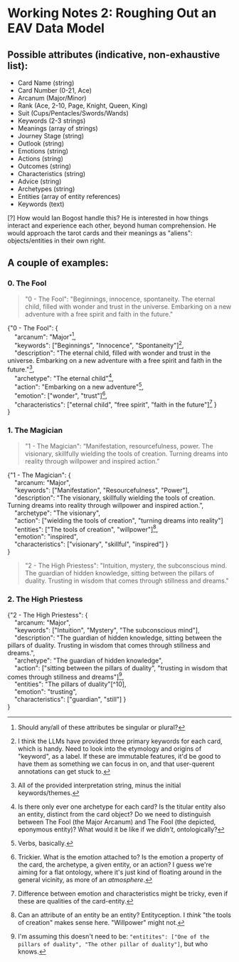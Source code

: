 # Working Notes 2: Roughing Out an EAV Data Model

## Possible attributes (indicative, non-exhaustive list):

- Card Name (string)
- Card Number (0-21, Ace)
- Arcanum (Major/Minor)
- Rank (Ace, 2-10, Page, Knight, Queen, King)
- Suit (Cups/Pentacles/Swords/Wands)
- Keywords (2-3 strings)
- Meanings (array of strings)
- Journey Stage (string)
- Outlook (string)
- Emotions (string)
- Actions (string)
- Outcomes (string)
- Characteristics (string)
- Advice (string)
- Archetypes (string)
- Entities (array of entity references)
- Keywords (text)

[?] How would Ian Bogost handle this? He is interested in how things interact and experience each other, beyond human comprehension. He would approach the tarot cards and their meanings as "aliens": objects/entities in their own right.

## A couple of examples:

### 0. The Fool

> "0 - The Fool": "Beginnings, innocence, spontaneity. The eternal child, filled with wonder and trust in the universe. Embarking on a new adventure with a free spirit and faith in the future."

{"0 - The Fool": {  
&nbsp;&nbsp;&nbsp;&nbsp;"arcanum": "Major"[^1],  
&nbsp;&nbsp;&nbsp;&nbsp;"keywords": ["Beginnings", "Innocence", "Spontaneity"][^2],  
&nbsp;&nbsp;&nbsp;&nbsp;"description": "The eternal child, filled with wonder and trust in the universe. Embarking on a new adventure with a free spirit and faith in the future."[^3],  
&nbsp;&nbsp;&nbsp;&nbsp;"archetype": "The eternal child"[^4],  
&nbsp;&nbsp;&nbsp;&nbsp;"action": "Embarking on a new adventure"[^5],  
&nbsp;&nbsp;&nbsp;&nbsp;"emotion": ["wonder", "trust"][^6],  
&nbsp;&nbsp;&nbsp;&nbsp;"characteristics": ["eternal child", "free spirit", "faith in the future"][^7] }  
}  

### 1. The Magician

> "1 - The Magician": “Manifestation, resourcefulness, power. The visionary, skillfully wielding the tools of creation. Turning dreams into reality through willpower and inspired action.”

{"1 - The Magician": {  
&nbsp;&nbsp;&nbsp;&nbsp;"arcanum: "Major",  
&nbsp;&nbsp;&nbsp;&nbsp;"keywords": ["Manifestation", "Resourcefulness", "Power"],  
&nbsp;&nbsp;&nbsp;&nbsp;"description": "The visionary, skillfully wielding the tools of creation. Turning dreams into reality through willpower and inspired action.”,  
&nbsp;&nbsp;&nbsp;&nbsp;"archetype": "The visionary",  
&nbsp;&nbsp;&nbsp;&nbsp;"action": ["wielding the tools of creation", "turning dreams into reality"]  
&nbsp;&nbsp;&nbsp;&nbsp;"entities": ["The tools of creation", "willpower"][^8],  
&nbsp;&nbsp;&nbsp;&nbsp;"emotion": "inspired",  
&nbsp;&nbsp;&nbsp;&nbsp;"characteristics": ["visionary", "skillful", "inspired"] }  
}  

> "2 - The High Priestess": "Intuition, mystery, the subconscious mind. The guardian of hidden knowledge, sitting between the pillars of duality. Trusting in wisdom that comes through stillness and dreams."

### 2. The High Priestess

{"2 - The High Priestess": {  
&nbsp;&nbsp;&nbsp;&nbsp;"arcanum: "Major",  
&nbsp;&nbsp;&nbsp;&nbsp;"keywords": ["Intuition", "Mystery", "The subconscious mind"],  
&nbsp;&nbsp;&nbsp;&nbsp;"description": "The guardian of hidden knowledge, sitting between the pillars of duality. Trusting in wisdom that comes through stillness and dreams.",  
&nbsp;&nbsp;&nbsp;&nbsp;"archetype": "The guardian of hidden knowledge",  
&nbsp;&nbsp;&nbsp;&nbsp;"action": ["sitting between the pillars of duality", "trusting in wisdom that comes through stillness and dreams"][^9],  
&nbsp;&nbsp;&nbsp;&nbsp;"entities": "The pillars of duality"[^10],  
&nbsp;&nbsp;&nbsp;&nbsp;"emotion": "trusting",  
&nbsp;&nbsp;&nbsp;&nbsp;"characteristics": ["guardian", "still"] }  
}  

[^1]: Should any/all of these attributes be singular or plural?
[^2]: I think the LLMs have provided three primary keywords for each card, which is handy. Need to look into the etymology and origins of "keyword", as a label. If these are immutable features, it'd be good to have them as something we can focus in on, and that user-querent annotations can get stuck to.
[^3]: All of the provided interpretation string, minus the initial keywords/themes.
[^4]: Is there only ever one archetype for each card? Is the titular entity also an entity, distinct from the card object? Do we need to distinguish between The Fool (the Major Arcanum) and The Fool (the depicted, eponymous entity)? What would it be like if we _didn't_, ontologically?
[^5]: Verbs, basically.
[^6]: Trickier. What is the emotion attached to? Is the emotion a property of the card, the archetype, a given entity, or an action? I guess we're aiming for a flat ontology, where it's just kind of floating around in the general vicinity, as more of an _atmosphere_.
[^7]: Difference between emotion and characteristics might be tricky, even if these are qualities of the card-entity.
[^8]: Can an attribute of an entity be an entity? Entityception. I _think_ "the tools of creation" makes sense here. "Willpower" might not.
[^9]: I'm assuming this doesn't need to be: `"entitites": ["One of the pillars of duality", "The other pillar of duality"]`, but who knows.